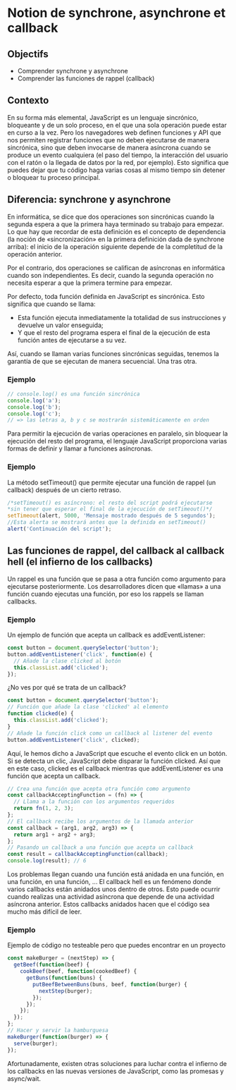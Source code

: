 # Notion de synchrone, asynchrone et callback

## Objectifs

- Comprender synchrone y asynchrone
- Comprender las funciones de rappel (callback)

## Contexto

En su forma más elemental, JavaScript es un lenguaje sincrónico, bloqueante y de un solo proceso, en el que una sola operación puede estar en curso a la vez. Pero los navegadores web definen funciones y API que nos permiten registrar funciones que no deben ejecutarse de manera sincrónica, sino que deben invocarse de manera asíncrona cuando se produce un evento cualquiera (el paso del tiempo, la interacción del usuario con el ratón o la llegada de datos por la red, por ejemplo). Esto significa que puedes dejar que tu código haga varias cosas al mismo tiempo sin detener o bloquear tu proceso principal.

## Diferencia: synchrone y asynchrone

En informática, se dice que dos operaciones son sincrónicas cuando la segunda espera a que la primera haya terminado su trabajo para empezar. Lo que hay que recordar de esta definición es el concepto de dependencia (la noción de «sincronización» en la primera definición dada de synchrone arriba): el inicio de la operación siguiente depende de la completitud de la operación anterior.

Por el contrario, dos operaciones se califican de asíncronas en informática cuando son independientes. Es decir, cuando la segunda operación no necesita esperar a que la primera termine para empezar.

Por defecto, toda función definida en JavaScript es sincrónica. Esto significa que cuando se llama:

- Esta función ejecuta inmediatamente la totalidad de sus instrucciones y devuelve un valor enseguida;
- Y que el resto del programa espera el final de la ejecución de esta función antes de ejecutarse a su vez.

Así, cuando se llaman varias funciones sincrónicas seguidas, tenemos la garantía de que se ejecutan de manera secuencial. Una tras otra.

### Ejemplo

```javascript
// console.log() es una función sincrónica
console.log('a');
console.log('b');
console.log('c');
// => las letras a, b y c se mostrarán sistemáticamente en orden
```

Para permitir la ejecución de varias operaciones en paralelo, sin bloquear la ejecución del resto del programa, el lenguaje JavaScript proporciona varias formas de definir y llamar a funciones asíncronas.

### Ejemplo

La método setTimeout() que permite ejecutar una función de rappel (un callback) después de un cierto retraso.

```javascript
/*setTimeout() es asíncrono: el resto del script podrá ejecutarse
*sin tener que esperar el final de la ejecución de setTimeout()*/
setTimeout(alert, 5000, 'Mensaje mostrado después de 5 segundos');
//Esta alerta se mostrará antes que la definida en setTimeout()
alert('Continuación del script');
```

## Las funciones de rappel, del callback al callback hell (el infierno de los callbacks)

Un rappel es una función que se pasa a otra función como argumento para ejecutarse posteriormente. Los desarrolladores dicen que «llamas» a una función cuando ejecutas una función, por eso los rappels se llaman callbacks.

### Ejemplo

Un ejemplo de función que acepta un callback es addEventListener:

```javascript
const button = document.querySelector('button');
button.addEventListener('click', function(e) {
  // Añade la clase clicked al botón
  this.classList.add('clicked');
});
```

¿No ves por qué se trata de un callback?

```javascript
const button = document.querySelector('button');
// Función que añade la clase 'clicked' al elemento
function clicked(e) {
  this.classList.add('clicked');
}
// Añade la función click como un callback al listener del evento
button.addEventListener('click', clicked);
```

Aquí, le hemos dicho a JavaScript que escuche el evento click en un botón. Si se detecta un clic, JavaScript debe disparar la función clicked. Así que en este caso, clicked es el callback mientras que addEventListener es una función que acepta un callback.

```javascript
// Crea una función que acepta otra función como argumento
const callbackAcceptingFunction = (fn) => {
  // Llama a la función con los argumentos requeridos
  return fn(1, 2, 3);
};
// El callback recibe los argumentos de la llamada anterior
const callback = (arg1, arg2, arg3) => {
  return arg1 + arg2 + arg3;
};
// Pasando un callback a una función que acepta un callback
const result = callbackAcceptingFunction(callback);
console.log(result); // 6
```

Los problemas llegan cuando una función está anidada en una función, en una función, en una función, ... El callback hell es un fenómeno donde varios callbacks están anidados unos dentro de otros. Esto puede ocurrir cuando realizas una actividad asíncrona que depende de una actividad asíncrona anterior. Estos callbacks anidados hacen que el código sea mucho más difícil de leer.

### Ejemplo

Ejemplo de código no testeable pero que puedes encontrar en un proyecto

```javascript
const makeBurger = (nextStep) => {
  getBeef(function(beef) {
    cookBeef(beef, function(cookedBeef) {
      getBuns(function(buns) {
        putBeefBetweenBuns(buns, beef, function(burger) {
          nextStep(burger);
        });
      });
    });
  });
};
// Hacer y servir la hamburguesa
makeBurger(function(burger) => {
  serve(burger);
});
```

Afortunadamente, existen otras soluciones para luchar contra el infierno de los callbacks en las nuevas versiones de JavaScript, como las promesas y async/wait.